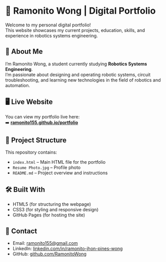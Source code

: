 # 🌟 Ramonito Wong | Digital Portfolio
Welcome to my personal digital portfolio!  
This website showcases my current projects, education, skills, and experience in robotics systems engineering.

## 📌 About Me
I’m Ramonito Wong, a student currently studying **Robotics Systems Engineering**.  
I’m passionate about designing and operating robotic systems, circuit troubleshooting, and learning new technologies in the field of robotics and automation.

## 🖥️ Live Website
You can view my portfolio live here:  
➡️ **[ramonito155.github.io/portfolio](https://ramonito155.github.io/portfolio)**

## 📂 Project Structure
This repository contains:
- `index.html` – Main HTML file for the portfolio
- `Resume Photo.jpg` – Profile photo 
- `README.md` – Project overview and instructions

## 🛠️ Built With
- HTML5 (for structuring the webpage)
- CSS3 (for styling and responsive design)
- GitHub Pages (for hosting the site)

## 📧 Contact
- Email: [ramonito155@gmail.com](mailto:ramonito155@gmail.com)
- LinkedIn: [linkedin.com/in/ramonito-jhon-pines-wong](https://www.linkedin.com/in/ramonito-jhon-pines-wong/)
- GitHub: [github.com/RamonitoWong](https://github.com/RamonitoWong/)

